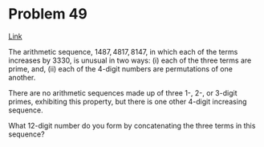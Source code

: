 # Problem 49

[Link](https://projecteuler.net/problem=49)

The arithmetic sequence, $1487, 4817, 8147$, in which each of the terms increases by $3330$, is unusual in two ways: (i) each of the three terms are prime, and, (ii) each of the $4$-digit numbers are permutations of one another.

There are no arithmetic sequences made up of three $1$-, $2$-, or $3$-digit primes, exhibiting this property, but there is one other $4$-digit increasing sequence.

What $12$-digit number do you form by concatenating the three terms in this sequence?
